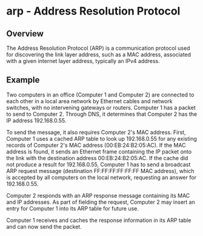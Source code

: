 # arp - Address Resolution Protocol

## Overview

The Address Resolution Protocol (ARP) is a communication protocol used for discovering the link layer address, such as a MAC address, associated with a given internet layer address, typically an IPv4 address.

## Example

Two computers in an office (Computer 1 and Computer 2) are connected to each other in a local area network by Ethernet cables and network switches, with no intervening gateways or routers. Computer 1 has a packet to send to Computer 2. Through DNS, it determines that Computer 2 has the IP address 192.168.0.55.

To send the message, it also requires Computer 2's MAC address. First, Computer 1 uses a cached ARP table to look up 192.168.0.55 for any existing records of Computer 2's MAC address (00:EB:24:B2:05:AC). If the MAC address is found, it sends an Ethernet frame containing the IP packet onto the link with the destination address 00:EB:24:B2:05:AC. If the cache did not produce a result for 192.168.0.55, Computer 1 has to send a broadcast ARP request message (destination FF:FF:FF:FF:FF:FF MAC address), which is accepted by all computers on the local network, requesting an answer for 192.168.0.55.

Computer 2 responds with an ARP response message containing its MAC and IP addresses. As part of fielding the request, Computer 2 may insert an entry for Computer 1 into its ARP table for future use.

Computer 1 receives and caches the response information in its ARP table and can now send the packet.